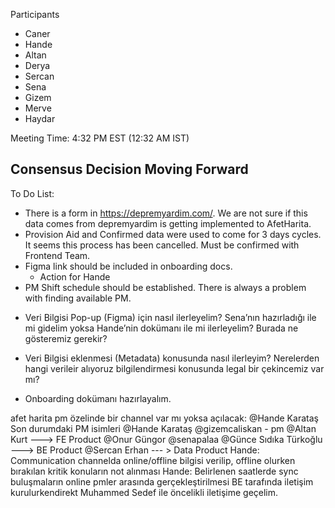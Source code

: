 Participants
- Caner
- Hande
- Altan
- Derya
- Sercan
- Sena
- Gizem
- Merve
- Haydar

Meeting Time: 4:32 PM EST (12:32 AM IST)

Consensus Decision Moving Forward
- 

To Do List:
* There is a form in https://depremyardim.com/. We are not sure if this data comes from depremyardim is getting implemented to AfetHarita.
* Provision Aid and Confirmed data were used to come for 3 days cycles. It seems this process has been cancelled. Must be confirmed with Frontend Team.
* Figma link should be included in onboarding docs. 
  * Action for Hande 
* PM Shift schedule should be established. There is always a problem with finding available PM.
- Veri Bilgisi Pop-up (Figma) için nasıl ilerleyelim? Sena’nın hazırladığı ile mi gidelim yoksa Hande’nin dokümanı ile mi ilerleyelim? Burada ne gösteremiz gerekir?

- Veri Bilgisi eklenmesi (Metadata) konusunda nasıl ilerleyim? Nerelerden hangi verileir alıyoruz bilgilendirmesi konusunda legal bir çekincemiz var mı?

- Onboarding dokümanı hazırlayalım.



afet harita pm özelinde bir channel var mı yoksa açılacak: @Hande Karataş
Son durumdaki PM isimleri
@Hande Karataş @gizemcaliskan - pm @Altan Kurt ---> FE Product
@Onur Güngor @senapalaa @Günce Sıdıka Türkoğlu ---> BE Product
@Sercan Erhan --- > Data Product
Hande: Communication channelda online/offline bilgisi verilip, offline olurken bırakılan kritik konuların not alınması
Hande: Belirlenen saatlerde sync buluşmaların online pmler arasında gerçekleştirilmesi
BE tarafında iletişim kurulurkendirekt  Muhammed Sedef ile öncelikli iletişime geçelim.  
